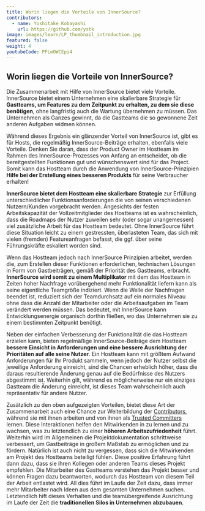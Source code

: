 ```yaml
---
title: Worin liegen die Vorteile von InnerSource?
contributors:
  - name: Yoshitake Kobayashi
    url: https://github.com/ystk
image: images/learn/LP_thumbnail_introduction.jpg
featured: false
weight: 4
youtubeCode: PFLmOWCEpi4
---
```

<div class="sect1">
<h2 id="_worin_liegen_die_vorteile_von_innersource">Worin liegen die Vorteile von InnerSource?</h2>
<div class="sectionbody">
<div class="paragraph">
<p>Die Zusammenarbeit mit Hilfe von InnerSource bietet viele Vorteile.
InnerSource bietet einem Unternehmen eine skalierbare Strategie für <strong>Gastteams, um Features zu dem Zeitpunkt zu erhalten, zu dem sie diese benötigen</strong>, ohne langfristig auch die Wartung übernehmen zu müssen.
Das Unternehmen als Ganzes gewinnt, da die Gastteams die so gewonnene Zeit anderen Aufgaben widmen können.</p>
</div>
<div class="paragraph">
<p>Während dieses Ergebnis ein glänzender Vorteil von InnerSource ist, gibt es für Hosts, die regelmäßig InnerSource-Beiträge erhalten, ebenfalls viele Vorteile.
Denken Sie daran, dass der Product Owner im Hostteam im Rahmen des InnerSource-Prozesses von Anfang an entscheidet, ob die bereitgestellten Funktionen gut und wünschenswert sind für das Project.
Somit kann das Hostteam durch die Anwendung von InnerSource-Prinzipien  <strong>Hilfe bei der Erstellung eines besseren Produkts</strong> für seine Verbraucher erhalten!</p>
</div>
<div class="paragraph">
<p><strong>InnerSource bietet dem Hostteam eine skalierbare Strategie</strong> zur Erfüllung unterschiedlicher Funktionsanforderungen die von seinen verschiedenen Nutzern/Kunden vorgebracht werden.
Angesichts der festen Arbeitskapazität der Vollzeitmitglieder des Hostteams ist es wahrscheinlich, dass die Roadmaps der Nutzer zuweilen sehr (oder sogar unangemessen) viel zusätzliche Arbeit für das Hostteam bedeutet.
Ohne InnerSource führt diese Situation leicht zu einem gestressten, überlasteten Team, das sich mit vielen (fremden) Featureanfragen befasst, die ggf. über seine Führungskräfte eskaliert worden sind.</p>
</div>
<div class="paragraph">
<p>Wenn das Hostteam jedoch nach InnerSource Prinzipien arbeitet, werden die, zum Erstellen dieser Funktionen erforderlichen, technischen Lösungen in Form von Gastbeiträgen, gemäß der Priorität des Gastteams, erbracht.
<strong>InnerSource wird somit zu einem Multiplikator</strong> mit dem das Hostteam in Zeiten hoher Nachfrage vorübergehend mehr Funktionalität liefern kann als seine eigentliche Teamgröße indiziert.
Wenn die Welle der Nachfragen beendet ist, reduziert sich der Teamdurchsatz auf ein normales Niveau ohne dass die Anzahl der Mitarbeiter oder die Arbeitsaufgaben im Team verändert werden müssen.
Das bedeutet, mit InnerSource kann Entwicklungsenergie organisch dorthin fließen, wo das Unternehmen sie zu einem bestimmten Zeitpunkt benötigt.</p>
</div>
<div class="paragraph">
<p>Neben der einfachen Verbesserung der Funktionalität die das Hostteam erzielen kann, bieten regelmäßige InnerSource-Beiträge dem Hostteam <strong>bessere Einsicht in Anforderungen und eine bessere Ausrichtung der Prioritäten auf alle seine Nutzer</strong>.
Ein Hostteam kann mit größtem Aufwand Anforderungen für Ihr Produkt sammeln, wenn jedoch der Nutzer selbst die jeweilige Anforderung einreicht, sind die Chancen erheblich höher, dass die daraus resultierende Änderung genau auf die Bedürfnisse des Nutzers abgestimmt ist.
Weiterhin gilt, während es möglicherweise nur ein einziges Gastteam die Änderung einreicht, ist dieses Team wahrscheinlich auch repräsentativ für andere Nutzer.</p>
</div>
<div class="paragraph">
<p>Zusätzlich zu den oben aufgezeigten Vorteilen, bietet diese Art der Zusammenarbeit auch eine Chance zur Weiterbildung der <a href="https://innersourcecommons.org/resources/learningpath/contributor/index">Contributors</a>, während sie mit ihnen arbeiten und von ihnen als <a href="https://innersourcecommons.org/resources/learningpath/trusted-committer/index">Trusted Committers</a> lernen.
Diese Interaktionen helfen den Mitwirkenden in zu lernen und zu wachsen, was zu letztendlich zu einer <strong>höheren Arbeitszufriedenheit</strong> führt.
Weiterhin wird im Allgemeinen die Projektdokumentation schrittweise verbessert, um Gastbeiträge in großem Maßstab zu ermöglichen und zu fördern.
Natürlich ist auch nicht zu vergessen, dass sich die Mitwirkenden am Projekt des Hostteams beteiligt fühlen.
Diese positive Erfahrung führt dann dazu, dass sie ihren Kollegen oder anderen Teams dieses Projekt empfehlen.
Die Mitarbeiter des Gastteams verstehen das Projekt besser und können Fragen dazu beantworten, wodurch das Hostteam von diesem Teil der Arbeit entlastet wird.
All dies führt im Laufe der Zeit dazu, dass immer mehr Mitarbeiter nach Ideen aus dem gesamten Unternehmen suchen.
Letztendlich hift dieses Verhalten und die teamübergreifende Ausrichtung im Laufe der Zeit die <strong>traditionellen Silos in Unternehmen abzubauen</strong>.</p>
</div>
</div>
</div>
<!--- This file autogenerated from https://github.com/InnerSourceCommons/InnerSourceLearningPath/blob/master/scripts/generate_new_site_learning_path_markdown.js -->